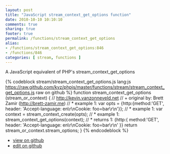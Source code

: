 ```yaml
---
layout: post
title: "JavaScript stream_context_get_options function"
date: 2010-10-10 10:10:10
comments: true
sharing: true
footer: true
permalink: /functions/stream_context_get_options
alias:
- /functions/stream_context_get_options:846
- /functions/846
categories: [ stream, functions ]
---
```

A JavaScript equivalent of PHP's stream_context_get_options
<!-- more -->
{% codeblock stream/stream_context_get_options.js lang:js https://raw.github.com/kvz/phpjs/master/functions/stream/stream_context_get_options.js raw on github %}
function stream_context_get_options (stream_or_context) {
    // http://kevin.vanzonneveld.net
    // +   original by: Brett Zamir (http://brett-zamir.me)
    // *     example 1: var opts = {http:{method:'GET', header: 'Accept-language: en\r\nCookie: foo=bar\r\n'}};
    // *     example 1: var context = stream_context_create(opts);
    // *     example 1: stream_context_get_options(context);
    // *     returns 1: {http:{ method:'GET', header: 'Accept-language: en\r\nCookie: foo=bar\r\n' }}
    return stream_or_context.stream_options;
}
{% endcodeblock %}
<ul>
 <li><a href="https://github.com/kvz/phpjs/blob/master/functions/stream/stream_context_get_options.js">view on github</a></li>
 <li><a href="https://github.com/kvz/phpjs/edit/master/functions/stream/stream_context_get_options.js">edit on github</a></li>
</ul>

